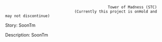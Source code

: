                                                   Tower of Madness (STC)
                                   (Currently this project is onHold and may not discontinue)
Story: 
SoonTm


Description:
SoonTm

